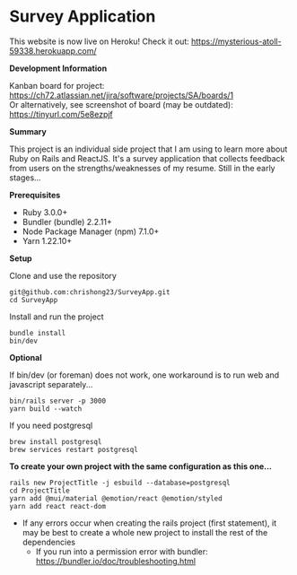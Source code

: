 # Survey Application

This website is now live on Heroku! Check it out: https://mysterious-atoll-59338.herokuapp.com/

**Development Information**

Kanban board for project: https://ch72.atlassian.net/jira/software/projects/SA/boards/1 \
Or alternatively, see screenshot of board (may be outdated): https://tinyurl.com/5e8ezpjf

**Summary**

This project is an individual side project that I am using to learn more about Ruby on Rails and ReactJS.
It's a survey application that collects feedback from users on the strengths/weaknesses of my resume.
Still in the early stages...

**Prerequisites**
- Ruby 3.0.0+
- Bundler (bundle) 2.2.11+
- Node Package Manager (npm) 7.1.0+
- Yarn 1.22.10+

**Setup**

Clone and use the repository
```
git@github.com:chrishong23/SurveyApp.git
cd SurveyApp
```
Install and run the project
```
bundle install
bin/dev
```

**Optional**

If bin/dev (or foreman) does not work, one workaround is to run web and javascript separately...
```
bin/rails server -p 3000
yarn build --watch
```
If you need postgresql
```
brew install postgresql
brew services restart postgresql
```

**To create your own project with the same configuration as this one...**
```
rails new ProjectTitle -j esbuild --database=postgresql
cd ProjectTitle
yarn add @mui/material @emotion/react @emotion/styled
yarn add react react-dom
```
- If any errors occur when creating the rails project (first statement), it may be best to create a whole new project to install the rest of the dependencies
  - If you run into a permission error with bundler: https://bundler.io/doc/troubleshooting.html

